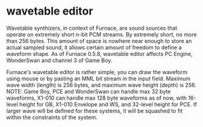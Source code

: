 # wavetable editor

Wavetable synthizers, in context of Furnace, are sound sources that operate on extremely short n-bit PCM streams. By extremely short, no more than 256 bytes. This amount of space is nowhere near enough to store an actual sampled sound, it allows certain amount of freedom to define a waveform shape. As of Furnace 0.5.8, wavetable editor affects PC Engine, WonderSwan and channel 3 of Game Boy.

Furnace's wavetable editor is rather simple, you can draw the waveform using mouse or by pasting an MML bit stream in the input field. Maximum wave width (length) is 256 bytes, and maximum wave height (depth) is 256. NOTE: Game Boy, PCE and WonderSwan can handle max 32 byte waveforms, X1-010 can handle max 128 byte waveforms as of now, with 16-level height for GB, X1-010 Envelope and WS, and 32-level height for PCE. If larger wave will be defined for these systems, it will be squashed to fit within the constraints of the system.  

